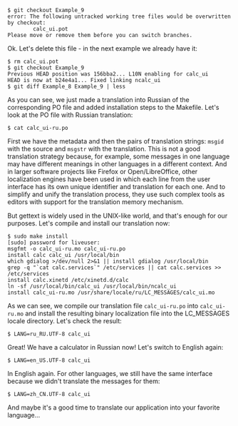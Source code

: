 ```
$ git checkout Example_9
error: The following untracked working tree files would be overwritten by checkout:
        calc_ui.pot
Please move or remove them before you can switch branches.
```
Ok. Let's delete this file - in the next example we already have it:
```
$ rm calc_ui.pot
$ git checkout Example_9
Previous HEAD position was 156bba2... L10N enabling for calc_ui
HEAD is now at b24e4a1... Fixed linking ncalc_ui
$ git diff Example_8 Example_9 | less
```
As you can see, we just made a translation into Russian of the corresponding PO file and added installation steps to the Makefile. Let's look at the PO file with Russian translation:
```
$ cat calc_ui-ru.po
```
First we have the metadata and then the pairs of translation strings: `msgid` with the source and `msgstr` with the translation. This is not a good translation strategy because, for example, some messages in one language may have different meanings in other languages in a different context. And in larger software projects like Firefox or Open/LibreOffice, other localization engines have been used in which each line from the user interface has its own unique identifier and translation for each one. And to simplify and unify the translation process, they use such complex tools as editors with support for the translation memory mechanism.

But gettext is widely used in the UNIX-like world, and that's enough for our purposes. Let's compile and install our translation now:
```
$ sudo make install
[sudo] password for liveuser: 
msgfmt -o calc_ui-ru.mo calc_ui-ru.po
install calc calc_ui /usr/local/bin
which gdialog >/dev/null 2>&1 || install gdialog /usr/local/bin
grep -q "`cat calc.services`" /etc/services || cat calc.services >> /etc/services
install calc.xinetd /etc/xinetd.d/calc
ln -sf /usr/local/bin/calc_ui /usr/local/bin/ncalc_ui
install calc_ui-ru.mo /usr/share/locale/ru/LC_MESSAGES/calc_ui.mo
```
As we can see, we compile our translation file `calc_ui-ru.po` into `calc_ui-ru.mo` and install the resulting binary localization file into the LC_MESSAGES locale directory. Let's check the result:
```
$ LANG=ru_RU.UTF-8 calc_ui
```
Great! We have a calculator in Russian now! Let's switch to English again:
```
$ LANG=en_US.UTF-8 calc_ui
```
In English again. For other languages, we still have the same interface because we didn't translate the messages for them:
```
$ LANG=zh_CN.UTF-8 calc_ui
```
And maybe it's a good time to translate our application into your favorite language...
